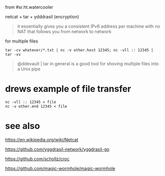 from #sr.ht.watercooler

netcat + tar + ydddrasil (encryption)


> it essentially gives you a consistent IPv6 address per machine with no NAT that follows you from network to network 


for multiple files

	tar -cv whatever/*.txt | nc -v other.host 12345; nc -vll :: 12345 | tar -xv                                                               

>  @ddevault | tar in general is a good tool for shoving multiple files into a Unix pipe

# drews example of file transfer

	nc -vll :: 12345 > file
	nc -v other.end 12345 < file

	
# see also

https://en.wikipedia.org/wiki/Netcat

https://github.com/yggdrasil-network/yggdrasil-go

https://github.com/schollz/croc

https://github.com/magic-wormhole/magic-wormhole